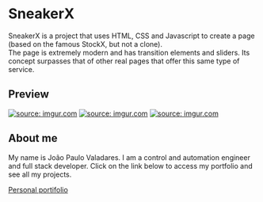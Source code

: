 <h1>SneakerX</h1>

<p>
  SneakerX is a project that uses HTML, CSS and Javascript to create a page (based on the famous StockX, but not a clone). </br>
  The page is extremely modern and has transition elements and sliders. Its concept surpasses that of other real pages that offer this same type of service.
</p>

<h2>Preview</h2>

<p>
  <a href="https://imgur.com/EOYqEfD"><img src="https://i.imgur.com/EOYqEfD.png" title="source: imgur.com" /></a>
  <a href="https://imgur.com/QyMHAMq"><img src="https://i.imgur.com/QyMHAMq.png" title="source: imgur.com" /></a>
  <a href="https://imgur.com/UYTLebV"><img src="https://i.imgur.com/UYTLebV.png" title="source: imgur.com" /></a>
</p>

<h2>About me</h2>

<p>
  My name is João Paulo Valadares. I am a control and automation engineer and full stack developer. Click on the link below to access my portfolio and see all my projects.
</p>

<a href="https://github.com/dev-jotapvaladares/Portifolio">Personal portifolio</a>
